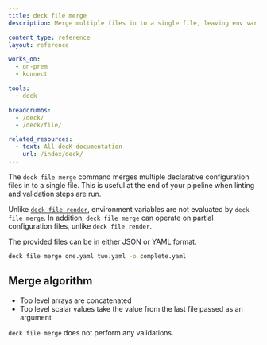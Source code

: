 ```yaml
---
title: deck file merge
description: Merge multiple files in to a single file, leaving env variables in place.

content_type: reference
layout: reference

works_on:
  - on-prem
  - konnect

tools:
  - deck

breadcrumbs:
  - /deck/
  - /deck/file/

related_resources:
  - text: All decK documentation
    url: /index/deck/
---
```


The `deck file merge` command merges multiple declarative configuration files in to a single file. This is useful at the end of your pipeline when linting and validation steps are run.

Unlike [`deck file render`](/deck/file/render/), environment variables are not evaluated by `deck file merge`. In addition, `deck file merge` can operate on partial configuration files, unlike `deck file render`.

The provided files can be in either JSON or YAML format.

```bash
deck file merge one.yaml two.yaml -o complete.yaml
```

## Merge algorithm

- Top level arrays are concatenated
- Top level scalar values take the value from the last file passed as an argument

`deck file merge` does not perform any validations.
